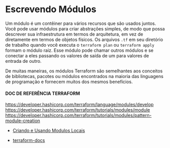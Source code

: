 # Escrevendo Módulos

Um módulo é um contêiner para vários recursos que são usados juntos. Você pode usar módulos para criar abstrações simples, de modo que possa descrever sua infraestrutura em termos de arquitetura, em vez de diretamente em termos de objetos físicos. Os arquivos `.tf` em seu diretório de trabalho quando você executa o `terraform plan` ou `terraform apply` formam o módulo raiz. Esse módulo pode chamar outros módulos e se conectar a eles passando os valores de saída de um para valores de entrada de outro.

De muitas maneiras, os módulos Terraform são semelhantes aos conceitos de bibliotecas, pacotes ou módulos encontrados na maioria das linguagens de programação e fornecem muitos dos mesmos benefícios.

#### DOC DE REFERÊNCIA TERRAFORM

https://developer.hashicorp.com/terraform/language/modules/develop
https://developer.hashicorp.com/terraform/tutorials/modules/module
https://developer.hashicorp.com/terraform/tutorials/modules/pattern-module-creation
- [Criando e Usando Modulos Locais](https://learn.hashicorp.com/tutorials/terraform/module-create?in=terraform/modules "Criando e Usando Modulos Locais")

- [terraform-docs](https://terraform-docs.io/ "terraform-docs")